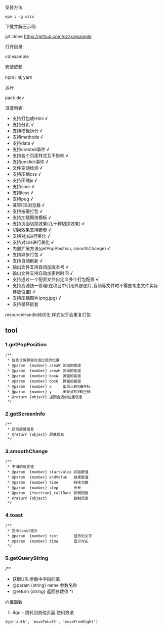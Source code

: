 安装方法

```
npm i -g ozzx
```

下载并解压示例:

git clone https://github.com/ozzx/example

打开目录:

cd example

安装依赖

npm i
或
yarn

运行

pack dev

进度列表:

* 支持打包成Html                                                √
* 支持分页                                                      √
* 支持模板拆分                                                  √
* 支持methods                                                  √
* 支持data                                                      √
* 支持created事件                                               √
* 支持各个页面样式互不影响                                       √
* 支持onclick事件                                               √
* 文件变动检测                                                   √
* 支持压缩css                                                   √
* 支持压缩js                                                    √
* 支持sass                                                      √
* 支持less                                                      √
* 支持pug                                                       √
* 兼容IE8浏览器                                                  √
* 支持按需打包                                                   √
* 支持加载网络模板                                               √
* 支持页面切换效果(几十种切换效果)                                 √
* 切换效果支持嵌套                                                     √
* 支持对js进行美化                                                √
* 支持对css进行美化                                               √
* 内置扩展方法(getPopPosition, smoothChange)                      √
* 支持异步打包                                                    √
* 支持自动刷新                                                    √
* 输出文件支持自动加版本号                                         √
* 输出文件支持自动加更新时间                                       √
* 支持通过一个配置文件自定义多个打包配置                             √
* 支持资源统一管理(在项目中引用外部图片,音频等文件时不需要考虑文件实际存放位置)                                                 √
* 支持压缩图片(png.jpg)                             √
* 支持循环嵌套

resourceHandle待优化
样式似乎会重复打包


## tool

### 1.getPopPosition

```
/**
 * 智能计算弹窗合适出现的位置
 * @param  {number} areaW 区域的宽度
 * @param  {number} areaH 区域的高度
 * @param  {number} boxW  弹窗的高度
 * @param  {number} boxH  弹窗的高度
 * @param  {number} x     出现点的X轴坐标
 * @param  {number} y     出现点的Y轴坐标
 * @return {object} 返回合适的位置信息
 */
```

### 2.getScreenInfo

```
/**
 * 获取屏幕信息
 * @return {object} 屏幕信息
 */
```

### 3.smoothChange

```
/**
 * 平滑的改变值
 * @param  {number} startValue 初始数值
 * @param  {number} endValue   结束数值
 * @param  {number} time       持续次数
 * @param  {number} step       步长
 * @param  {function} callBack 回调函数
 * @return {object}            控制信息
 */
```

### 4.toast

```
/**
 * 显示toast提示
 * @param  {number} text       显示的文字
 * @param  {number} time       显示时长
 */
```

### 5.getQueryString

/**
 * 获取URL参数中字段的值
 * @param  {string} name 参数名称
 * @return {string} 返回参数值
 */


内置函数

1. $go - 跳转到其他页面
使用方法
```
$go('auth', 'moveToLeft', 'moveFromRight')
```
